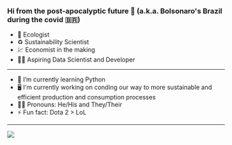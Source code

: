 ### Hi from the post-apocalyptic future 👋 (a.k.a. Bolsonaro's Brazil during the covid :brazil:)

- :bug: Ecologist 
- :recycle: Sustainability Scientist 
- :chart: Economist in the making 
- :technologist: Aspiring Data Scientist and Developer 
---
- 🌱 I’m currently learning Python
-  :desktop_computer: I'm currently working on conding our way to more sustainable and efficient production and consumption processes
- :rainbow_flag: Pronouns: He/His and They/Their
- ⚡ Fun fact: Dota 2 > LoL
---

<img align="center" src="https://github-readme-stats.vercel.app/api/?username=lzupolini&theme=solarized-light" />

